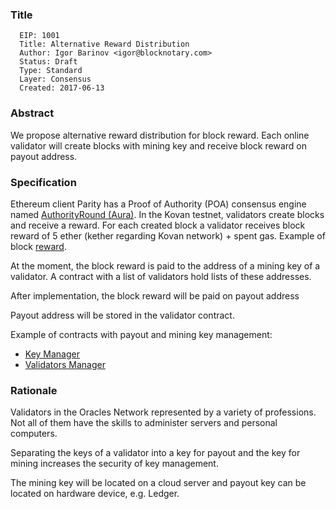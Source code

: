 ### Title

      EIP: 1001
      Title: Alternative Reward Distribution
      Author: Igor Barinov <igor@blocknotary.com>
      Status: Draft
      Type: Standard
      Layer: Consensus
      Created: 2017-06-13

### Abstract

We propose alternative reward distribution for block reward. Each online validator will create blocks with mining key and receive block reward on payout address.

### Specification

Ethereum client Parity has a Proof of Authority (POA) consensus engine named [AuthorityRound (Aura)]( https://github.com/paritytech/parity/wiki/Aura). In the Kovan testnet, validators create blocks and receive a reward. For each created block a validator receives block reward of 5 ether (kether regarding Kovan network) + spent gas. Example of  block [reward](https://kovan.etherscan.io/block/2074331).

At the moment, the block reward is paid to the address of a mining key of a validator. A contract with a list of validators hold lists of these addresses.

After implementation, the block reward will be paid on payout address

Payout address will be stored in the validator contract.


Example of contracts with payout and mining key management:
* [Key Manager](https://github.com/oraclesorg/oracles-contract/blob/master/src/KeysManager.sol)
* [Validators Manager](https://github.com/oraclesorg/oracles-contract/blob/master/src/ValidatorsManager.sol) 

### Rationale

Validators in the Oracles Network represented by a variety of professions. Not all of them have the skills to administer servers and personal computers.

Separating the keys of a validator into a key for payout and the key for mining increases the security of key management. 

The mining key will be located on a cloud server and payout key can be located on hardware device, e.g. Ledger.